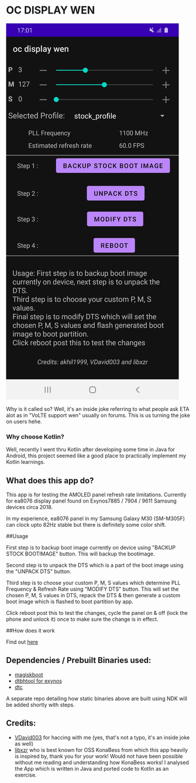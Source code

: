 # OC DISPLAY WEN

![homescreen](https://github.com/akhil1999/ocdisplaywen/blob/main/docs/homescreen.jpg)

Why is it called so? Well, it's an inside joke referring to what people ask ETA alot as in "VoLTE support wen" usually on forums. This is us turning the joke on users hehe.

### Why choose Kotlin? 

Well, recently I went thru Kotlin after developing some time in Java for Android, this project seemed like a good place to practically implement my Kotlin learnings.

## What does this app do?

This app is for testing the AMOLED panel refresh rate limitations.
Currently for ea8076 display panel found on Exynos7885 / 7904 / 9611 Samsung devices circa 2018.

In my experience, ea8076 panel in my Samsung Galaxy M30 (SM-M305F) can clock upto 82Hz stable but there is definitely some color shift.

##Usage

First step is to backup boot image currently on device using "BACKUP STOCK BOOTIMAGE" button. This will backup the bootimage.

Second step is to unpack the DTS which is a part of the boot image using the "UNPACK DTS" button.

Third step is to choose your custom P, M, S values which determine PLL Frequency & Refresh Rate using "MODIFY DTS" button.
This will set the chosen P, M, S values in DTS, repack the DTS & then generate a custom boot image which is flashed to boot partition by app.

Click reboot post this to test the changes, cycle the panel on & off (lock the phone and unlock it) once to make sure the change is in effect.

##How does it work

Find out [here](https://github.com/akhil1999/ocdisplaywen/blob/main/how_it_works.md)

## Dependencies / Prebuilt Binaries used:
- [magiskboot](https://github.com/topjohnwu/Magisk)
- [dtbhtool for exynos](https://github.com/akhil1999/dtc-aosp/blob/standalone/dtbtool.c)
- [dtc](https://github.com/akhil1999/dtc-aosp)

A separate repo detailing how static binaries above are built using NDK will be added shortly with steps.

## Credits:
 * [VDavid003](https://github.com/VDavid003) for haccing with me (yes, that's not a typo, it's an inside joke as well)
 * [libxzr](https://github.com/libxzr) who is best known for OSS KonaBess from which this app heavily is inspired by, thank you for your work! Would not have been possible without me reading and understanding how KonaBess works! I analysed the App which is written in Java and ported code to Kotlin as an exercise.
